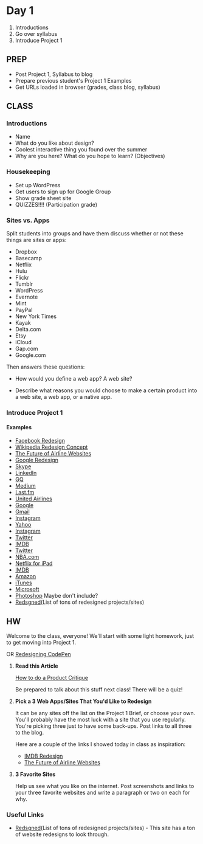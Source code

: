 Day 1
=======================================

1. Introductions
2. Go over syllabus
3. Introduce Project 1




PREP
---------------------------------------

- Post Project 1, Syllabus to blog
- Prepare previous student's Project 1 Examples
- Get URLs loaded in browser (grades, class blog, syllabus)



CLASS
---------------------------------------


### Introductions
- Name
- What do you like about design?
- Coolest interactive thing you found over the summer
- Why are you here? What do you hope to learn? (Objectives)



### Housekeeping
- Set up WordPress
- Get users to sign up for Google Group
- Show grade sheet site
- QUIZZES!!!! (Participation grade)



### Sites vs. Apps

Split students into groups and have them discuss whether or not these things are sites or apps:

- Dropbox
- Basecamp
- Netflix
- Hulu
- Flickr
- Tumblr
- WordPress
- Evernote
- Mint
- PayPal
- New York Times
- Kayak
- Delta.com
- Etsy
- iCloud
- Gap.com
- Google.com


Then answers these questions:
- How would you define a web app? A web site?

- Describe what reasons you would choose to make a certain product into a web site, a web app, or a native app.



### Introduce Project 1

#### Examples
- [Facebook Redesign](http://nerby.com/project/facebook/)
- [Wikipedia Redesign Concept](http://wikipedia.gkvasnikov.com/)
- [The Future of Airline Websites](http://www.f-i.com/fi/airlines/)
- [Google Redesign](http://www.lettersociety.com/tagged/Project-9)
- [Skype](http://www.justalever.com/work/skype-redesign/)
- [LinkedIn](http://www.justalever.com/work/linkedin-casestudy/)
- [GQ](https://dribbble.com/shots/1478578-GQ-Redesign)
- [Medium](https://dribbble.com/shots/1499075-Medium-com-Design)
- [Last.fm](https://dribbble.com/shots/1130772-Last-fm-redesign?list=show&tag=redesign)
- [United Airlines](https://www.behance.net/gallery/United-Airlines-Website-Redesign/14246563)
- [Google](https://www.behance.net/gallery/13138489/Google-Redesign-Concept)
- [Gmail](https://www.behance.net/gallery/Gmail-Redesign-Concept/14412073)
- [Instagram](https://www.behance.net/gallery/Instagram-Revise-A-new-interaction-concept/11011689)
- [Yahoo](http://www.behance.net/gallery/7385023/Yahoocom)
- [Instagram](http://www.behance.net/gallery/7579791/Instagramcom)
- [Twitter](http://nerby.com/project/twitter/)
- [IMDB](https://medium.com/p/2e9e865dd83)
- [Twitter](http://cargocollective.com/mikeramos/Twitter-Redesign-2014)
- [NBA.com](https://dribbble.com/Berkanism/tags/nba)
- [Netflix for iPad](http://youilabs.com/blog/rethinking-netflix-ipad/)
- [IMDB](https://dribbble.com/shots/472078-IMDB-unofficial-redesign)
- [Amazon](https://dribbble.com/shots/464528-Amazon-com-redesign)
- [iTunes](http://kurocha.blogspot.jp/)
- [Microsoft](http://collinhartigan.com/microsoft-redesign/)
- [Photoshop](https://www.behance.net/gallery/19600227/Photoshop-redesign) Maybe don't include?
- [Redsgned](http://redsgned.com/)(List of tons of redesigned projects/sites)



HW
---------------------------------------

Welcome to the class, everyone! We'll start with some light homework, just to get moving into Project 1.

OR [Redesigning CodePen](http://codepen.seesparkbox.com/)

1. **Read this Article**

	[How to do a Product Critique](https://medium.com/the-year-of-the-looking-glass/how-to-do-a-product-critique-98b657050638)
	
	Be prepared to talk about this stuff next class! There will be a quiz!


2. **Pick a 3 Web Apps/Sites That You'd Like to Redesign**

	It can be any sites off the list on the Project 1 Brief, or choose your own. You'll probably have the most luck with a site that you use regularly. You're picking three just to have some back-ups. Post links to all three to the blog.
	
	Here are a couple of the links I showed today in class as inspiration:
	- [IMDB Redesign](https://medium.com/@gillesbertaux/redesigning-imdb-2e9e865dd83)
	- [The Future of Airline Websites](http://www.f-i.com/fi/airlines/)


3. **3 Favorite Sites**
	
	Help us see what you like on the internet. Post screenshots and links to your three favorite websites and write a paragraph or two on each for why.


### Useful Links
- [Redsgned](http://redsgned.com/)(List of tons of redesigned projects/sites) - This site has a ton of website redesigns to look through. 